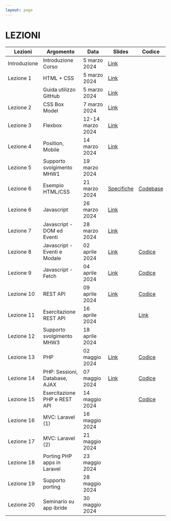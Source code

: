 ```yaml
---
layout: page
---
```


# LEZIONI

| Lezioni      | Argomento                        | Data           | Slides                          | Codice      |
|--------------|----------------------------------|----------------|-------------------------------  |-------------|
| Introduzione | Introduzione Corso               | 5 marzo 2024   | [Link](https://drive.google.com/file/d/1ASGInH1ss0n3VCtF0MWe4UsBe_EkPJNx/view?usp=sharing) |
| Lezione 1    | HTML + CSS                       | 5 marzo 2024   | [Link](https://drive.google.com/file/d/17aelb9oak3HyO7KguJufS9jACzcajrNK/view?usp=sharing) |
|              | Guida utilizzo GitHub            | 5 marzo 2024   | [Link](https://drive.google.com/file/d/1_2KkKbKc27C-OOTsVI4UUHMcGPl-q7AI/view?usp=sharing) |
| Lezione 2    | CSS Box Model                    | 7 marzo 2024   | [Link](https://drive.google.com/file/d/1KIqOZYJAj3Ez8lU1L-yTLZGTc2Ove4m0/view?usp=sharing)|
| Lezione 3    | Flexbox                          | 12-14 marzo 2024  | [Link](https://drive.google.com/file/d/1ia4jZ22XbLuuYOqmOXASutpZ7HMWg5xP/view?usp=sharing) |
| Lezione 4    | Position, Mobile                 | 14 marzo 2024  | [Link](https://drive.google.com/file/d/1xktXHt3LeWJ3xDRQemt0Z6fBrnXuAuaZ/view?usp=drive_link) |  |
| Lezione 5    | Supporto svolgimento MHW1        | 19 marzo 2024  |  |
| Lezione 6    | Esempio HTML/CSS                 | 21 marzo 2024  | [Specifiche](./esempio_html_css.md) | [Codebase](./codebase.zip)
| Lezione 6    | Javascript                       | 26 marzo 2024  | [Link](https://drive.google.com/file/d/12mYaKZMJuLLi2cc-VVBQ5ClpzZOAInFH/view?usp=sharing) |  |
| Lezione 7    | Javascript - DOM ed Eventi       | 28 marzo 2024  |  [Link](https://drive.google.com/file/d/1CVEK1uC_GUI0XLvqdX3_2Fca-4A4fBPY/view?usp=sharing)|  |
| Lezione 8    | Javascript - Eventi e Modale      | 02 aprile 2024 | [Link](https://docs.google.com/presentation/d/1snLf-yKluUl_sKD_8hC7HaI7hcQ-zthb/edit?usp=sharing&ouid=106514760952768214812&rtpof=true&sd=true)  | [Codice](https://drive.google.com/file/d/13q5lj32rN5lkZTMst1Rm7IFixn6rJu3e/view?usp=sharing) |
| Lezione 9    | Javascript - Fetch               | 04 aprile 2024 | [Link](https://drive.google.com/file/d/1rYlDjDyCUFiWXj4K-U7mqTKwzLEzi8fm/view?usp=sharing) | [Codice](https://drive.google.com/file/d/1OYBHegCAtRzpppOcHBgqQlR4wJKzz5JK/view?usp=sharing)
| Lezione 10   | REST API                         | 09 aprile 2024 | [Link](https://drive.google.com/file/d/1ITkMZQcVYfm2ToyXM5SR3asZecHUkXAt/view?usp=sharing) | [Codice](https://drive.google.com/file/d/1eQJXl1gw-jvsa4DvL6nQxaKurhb5Wjge/view?usp=drivesdk) |
| Lezione 11   | Esercitazione REST API           | 16 aprile 2024 |  | [Link](https://drive.google.com/file/d/1GeJYYNwi84mcYZRuojhL7PXGYjOhaqa_/view?usp=sharing) |
| Lezione 12   | Supporto svolgimento MHW3        | 18 aprile 2024 |  |  |
| Lezione 13   | PHP                              | 02 maggio 2024 | [Link](https://drive.google.com/file/d/1wsDB7VkbKdzQhBwK8JC-dY5f9EC0SEeS/view?usp=sharing) | [Codice](https://drive.google.com/file/d/1K6hfGa_td9vcvePtbLIMskHiTCK5sd6L/view?usp=sharing)  |
| Lezione 14   | PHP: Sessioni, Database, AJAX    | 07 maggio 2024 | [Link](https://drive.google.com/file/d/1yxogHuev29sC-E7lFhxSrsb7pEZqPBv8/view?usp=sharing) | [Codice](https://drive.google.com/file/d/12ukcMzcndyiVKx8VMLTplkbG9CaEC6TM/view?usp=sharing) |
| Lezione 15   | Esercitazione PHP e REST API     | 14 maggio 2024 |  | [Codice](https://drive.google.com/file/d/12SO0hhksvPxt_d47Af2JXhr1WAfNTfy6/view?usp=sharing) |
| Lezione 16   | MVC: Laravel (1)                 | 16 maggio 2024 |  |
| Lezione 17   | MVC: Laravel (2)                 | 21 maggio 2024 |  |
| Lezione 18   | Porting PHP apps in Laravel      | 23 maggio 2024 |  |  |
| Lezione 19   | Supporto porting                 | 28 maggio 2024 |  |
| Lezione 20   | Seminario su app ibride          | 30 maggio 2024 |  |

